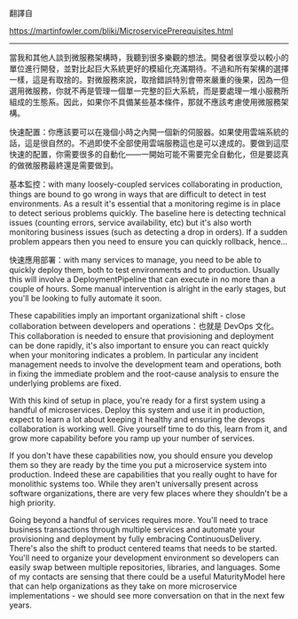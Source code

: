 翻譯自

https://martinfowler.com/bliki/MicroservicePrerequisites.html

----

當我和其他人談到微服務架構時，我聽到很多樂觀的想法。開發者很享受以較小的單位進行開發，並對比起巨大系統更好的模組化充滿期待。不過和所有架構的選擇一樣，這是有取捨的。對微服務來說，取捨錯誤特別會帶來嚴重的後果，因為一但選用微服務，你就不再是管理一個單一完整的巨大系統，而是要處理一堆小服務所組成的生態系。因此，如果你不具備某些基本條件，那就不應該考慮使用微服務架構。

快速配置：你應該要可以在幾個小時之內開一個新的伺服器。如果使用雲端系統的話，這是很自然的。不過即使不全部使用雲端服務這也是可以達成的。要做到這麼快速的配置，你需要很多的自動化——一開始可能不需要完全自動化，但是要認真的做微服務最終還是需要做到。

基本監控：with many loosely-coupled services collaborating in production, things are bound to go wrong in ways that are difficult to detect in test environments. As a result it's essential that a monitoring regime is in place to detect serious problems quickly. The baseline here is detecting technical issues (counting errors, service availability, etc) but it's also worth monitoring business issues (such as detecting a drop in orders). If a sudden problem appears then you need to ensure you can quickly rollback, hence…

快速應用部署：with many services to manage, you need to be able to quickly deploy them, both to test environments and to production. Usually this will involve a DeploymentPipeline that can execute in no more than a couple of hours. Some manual intervention is alright in the early stages, but you'll be looking to fully automate it soon.

These capabilities imply an important organizational shift - close collaboration between developers and operations：也就是 DevOps 文化。 This collaboration is needed to ensure that provisioning and deployment can be done rapidly, it's also important to ensure you can react quickly when your monitoring indicates a problem. In particular any incident management needs to involve the development team and operations, both in fixing the immediate problem and the root-cause analysis to ensure the underlying problems are fixed.

With this kind of setup in place, you're ready for a first system using a handful of microservices. Deploy this system and use it in production, expect to learn a lot about keeping it healthy and ensuring the devops collaboration is working well. Give yourself time to do this, learn from it, and grow more capability before you ramp up your number of services.

If you don't have these capabilities now, you should ensure you develop them so they are ready by the time you put a microservice system into production. Indeed these are capabilities that you really ought to have for monolithic systems too. While they aren't universally present across software organizations, there are very few places where they shouldn't be a high priority.

Going beyond a handful of services requires more. You'll need to trace business transactions through multiple services and automate your provisioning and deployment by fully embracing ContinuousDelivery. There's also the shift to product centered teams that needs to be started. You'll need to organize your development environment so developers can easily swap between multiple repositories, libraries, and languages. Some of my contacts are sensing that there could be a useful MaturityModel here that can help organizations as they take on more microservice implementations - we should see more conversation on that in the next few years.
